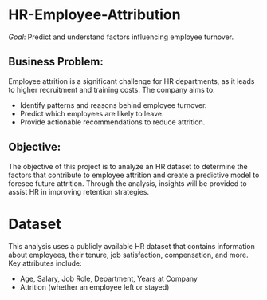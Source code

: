 # HR-Employee-Attribution
*Goal*: Predict and understand factors influencing employee turnover.

## Business Problem:
Employee attrition is a significant challenge for HR departments, as it leads to higher recruitment and training costs. The company aims to:
- Identify patterns and reasons behind employee turnover.
- Predict which employees are likely to leave.
- Provide actionable recommendations to reduce attrition.

## Objective:
The objective of this project is to analyze an HR dataset to determine the factors that contribute to employee attrition and create a predictive model to foresee future attrition. Through the analysis, insights will be provided to assist HR in improving retention strategies.



# Dataset
This analysis uses a publicly available HR dataset that contains information about employees, their tenure, job satisfaction, compensation, and more. Key attributes include:

- Age, Salary, Job Role, Department, Years at Company
- Attrition (whether an employee left or stayed)

